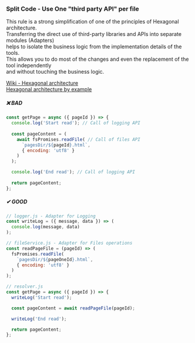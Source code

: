 ### Split Code - Use One "third party API" per file
This rule is a strong simplification of one of the principles of Hexagonal architecture.  
Transferring the direct use of third-party libraries and APIs into separate modules (Adapters)  
helps to isolate the business logic from the implementation details of the tools.  
This allows you to do most of the changes and even the replacement of the tool independently  
and without touching the business logic.  

[Wiki - Hexagonal architecture](https://en.wikipedia.org/wiki/Hexagonal_architecture_(software))  
[Hexagonal architecture by example](https://blog.allegro.tech/2020/05/hexagonal-architecture-by-example.html)

##### ❌ BAD

```javascript
const getPage = async ({ pageId }) => {
  console.log('Start read'); // Call of logging API
  
  const pageContent = (
    await fsPromises.readFile( // Call of files API
      `pagesDir/${pageId}.html`,
      { encoding: 'utf8' }
    )
  );

  console.log('End read'); // Call of logging API
  
  return pageContent;
};
```

##### ✔ GOOD

```javascript
// logger.js - Adapter for Logging
const writeLog = ({ message, data }) => (
  console.log(message, data)
);
```

```javascript
// fileService.js - Adapter for Files operations
const readPageFile = (pageId) => (
  fsPromises.readFile(
    `pagesDir/${pageOneId}.html`,
    { encoding: 'utf8' }
  )
);
```

```javascript
// resolver.js
const getPage = async ({ pageId }) => {
  writeLog('Start read');

  const pageContent = await readPageFile(pageId);

  writeLog('End read');

  return pageContent;
};
```
